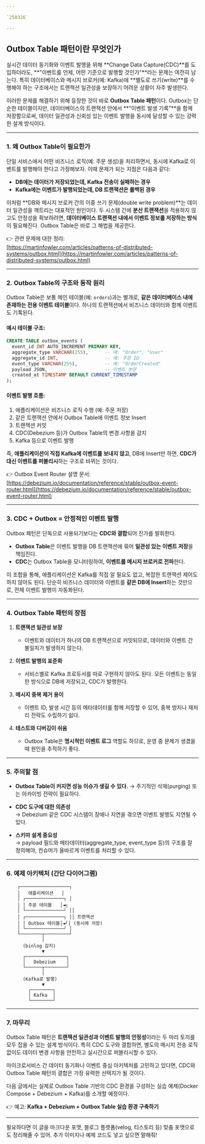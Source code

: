 ```yaml
---

`250326`

---
```




## Outbox Table 패턴이란 무엇인가

실시간 데이터 동기화와 이벤트 발행을 위해 **Change Data Capture(CDC)**를 도입하더라도, **"이벤트를 언제, 어떤 기준으로 발행할 것인가"**라는 문제는 여전히 남는다. 특히 데이터베이스와 메시지 브로커(예: Kafka)에 **별도로 쓰기(write)**를 수행해야 하는 구조에서는 트랜잭션 일관성을 보장하기 어려운 상황이 자주 발생한다.

이러한 문제를 해결하기 위해 등장한 것이 바로 **Outbox Table 패턴**이다. Outbox는 단순한 테이블이지만, 데이터베이스의 트랜잭션 안에서 **“이벤트 발생 기록”**을 함께 저장함으로써, 데이터 일관성과 신뢰성 있는 이벤트 발행을 동시에 달성할 수 있는 강력한 설계 방식이다.

---

### 1. 왜 Outbox Table이 필요한가

단일 서비스에서 어떤 비즈니스 로직(예: 주문 생성)을 처리하면서, 동시에 Kafka로 이벤트를 발행해야 한다고 가정해보자. 이때 문제가 되는 지점은 다음과 같다:

- **DB에는 데이터가 저장되었는데, Kafka 전송이 실패하는 경우**
- **Kafka에는 이벤트가 발행되었는데, DB 트랜잭션은 롤백된 경우**

이처럼 **DB와 메시지 브로커 간의 이중 쓰기 문제(double write problem)**는 데이터 일관성을 깨트리는 대표적인 원인이다. 두 시스템 간에 **분산 트랜잭션**을 적용하지 않고도 안정성을 확보하려면, **데이터베이스 트랜잭션 내에서 이벤트 정보를 저장하는 방식**이 필요해진다. Outbox Table은 바로 그 해법을 제공한다.

👉 관련 문제에 대한 정리:  
[https://martinfowler.com/articles/patterns-of-distributed-systems/outbox.html](https://martinfowler.com/articles/patterns-of-distributed-systems/outbox.html)

---

### 2. Outbox Table의 구조와 동작 원리

Outbox Table은 보통 메인 테이블(예: `orders`)과는 별개로, **같은 데이터베이스 내에 존재하는 전용 이벤트 테이블**이다. 하나의 트랜잭션에서 비즈니스 데이터와 함께 이벤트도 기록된다.

#### 예시 테이블 구조:

```sql
CREATE TABLE outbox_events (
  event_id INT AUTO_INCREMENT PRIMARY KEY,
  aggregate_type VARCHAR(255),      -- 예: "Order", "User"
  aggregate_id INT,                 -- 예: 주문 ID
  event_type VARCHAR(255),          -- 예: "OrderCreated"
  payload JSON,                     -- 이벤트 본문
  created_at TIMESTAMP DEFAULT CURRENT_TIMESTAMP
);
```

#### 이벤트 발행 흐름:

1. 애플리케이션은 비즈니스 로직 수행 (예: 주문 저장)
2. 같은 트랜잭션 안에서 Outbox Table에 이벤트 정보 Insert
3. 트랜잭션 커밋
4. CDC(Debezium 등)가 Outbox Table의 변경 사항을 감지
5. Kafka 등으로 이벤트 발행

즉, **애플리케이션이 직접 Kafka에 이벤트를 보내지 않고**, DB에 Insert만 하면, **CDC가 대신 이벤트를 퍼블리시**하는 구조로 바뀌는 것이다.

👉 Outbox Event Router 설명 문서:  
[https://debezium.io/documentation/reference/stable/outbox-event-router.html](https://debezium.io/documentation/reference/stable/outbox-event-router.html)

---

### 3. CDC + Outbox = 안정적인 이벤트 발행

Outbox 패턴은 단독으로 사용되기보다는 **CDC와 결합**되어 진가를 발휘한다.

- **Outbox Table**은 이벤트 발행을 DB 트랜잭션에 묶어 **일관성 있는 이벤트 저장**을 책임진다.
- **CDC**는 Outbox Table을 모니터링하여, **이벤트를 메시지 브로커로 전파**한다.

이 조합을 통해, 애플리케이션은 Kafka를 직접 알 필요도 없고, 복잡한 트랜잭션 제어도 하지 않아도 된다. 단순히 비즈니스 데이터와 이벤트를 **같은 DB에 Insert**하는 것만으로, 전체 이벤트 발행이 자동화된다.

---

### 4. Outbox Table 패턴의 장점

1. **트랜잭션 일관성 보장**  
   - 이벤트와 데이터가 하나의 DB 트랜잭션으로 커밋되므로, 데이터와 이벤트 간 불일치가 발생하지 않는다.

2. **이벤트 발행의 표준화**  
   - 서비스별로 Kafka 프로듀서를 따로 구현하지 않아도 된다. 모든 이벤트는 동일한 방식으로 DB에 저장되고, CDC가 발행한다.

3. **메시지 중복 제거 용이**  
   - 이벤트 ID, 발생 시간 등의 메타데이터를 함께 저장할 수 있어, 중복 방지나 재처리 전략도 수립하기 쉽다.

4. **테스트와 디버깅이 쉬움**  
   - Outbox Table은 **명시적인 이벤트 로그** 역할도 하므로, 운영 중 문제가 생겼을 때 원인을 추적하기 좋다.

---

### 5. 주의할 점

- **Outbox Table이 커지면 성능 이슈가 생길 수 있다.**
  → 주기적인 삭제(purging) 또는 아카이빙 전략이 필요하다.

- **CDC 도구에 대한 의존성**  
  → Debezium 같은 CDC 시스템이 장애나 지연을 겪으면 이벤트 발행도 지연될 수 있다.

- **스키마 설계 중요성**  
  → payload 필드와 메타데이터(aggregate_type, event_type 등)의 구조를 잘 정의해야, 컨슈머가 올바르게 이벤트를 처리할 수 있다.

---

### 6. 예제 아키텍처 (간단 다이어그램)

```plaintext
    ┌──────────────────┐
    │   애플리케이션   │
    │ ┌──────────────┐ │
    │ │ 주문 테이블   │◄┐
    │ └──────────────┘ ││
    │ ┌──────────────┐ ││ 트랜잭션
    │ │ Outbox 테이블│◄┘│ (동시에 저장)
    │ └──────────────┘ │
    └────────┬─────────┘
             │
      (binlog 감지)
             ▼
      ┌───────────────┐
      │   Debezium    │
      └──────┬────────┘
             │
      (Kafka로 발행)
             ▼
        ┌────────┐
        │ Kafka  │
        └────────┘
```

---

### 7. 마무리

Outbox Table 패턴은 **트랜잭션 일관성과 이벤트 발행의 안정성**이라는 두 마리 토끼를 모두 잡을 수 있는 설계 방식이다. 특히 CDC 도구와 결합하면, 별도의 메시지 전송 로직 없이도 데이터 변경 사항을 안전하고 실시간으로 퍼블리시할 수 있다.

마이크로서비스 간 데이터 동기화나 이벤트 중심 아키텍처를 고민하고 있다면, CDC와 Outbox Table 패턴의 결합은 가장 유력한 선택지가 될 것이다.

다음 글에서는 실제로 Outbox Table 기반의 CDC 환경을 구성하는 실습 예제(Docker Compose + Debezium + Kafka)를 소개할 예정이다.

👉 예고: **Kafka + Debezium + Outbox Table 실습 환경 구축하기**

---

필요하다면 이 글을 마크다운 포맷, 블로그 플랫폼(velog, 티스토리 등) 맞춤 포맷으로도 정리해줄 수 있어. 추가 이미지나 예제 코드도 넣고 싶으면 말해줘!